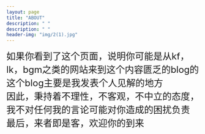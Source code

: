 ```yaml
---
layout: page
title: "ABOUT"
description: " " 
description: " " 
header-img: "img/2(1).jpg"
---
```


<font size="5">如果你看到了这个页面，说明你可能是从kf，lk，bgm之类的网站来到这个内容匮乏的blog的<font><br>
<font size="5">这个blog主要是我发表个人见解的地方<font><br>
<font size="5">因此，秉持着不理性，不客观，不中立的态度，我不对任何我的言论可能对你造成的困扰负责<font><br>
<font size="5">最后，来者即是客，欢迎你的到来<font><br>


